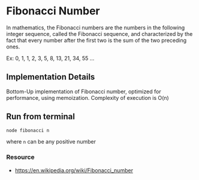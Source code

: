 # Fibonacci Number
In mathematics, the Fibonacci numbers are the numbers in the following integer sequence, called the Fibonacci sequence, and characterized by the fact that every number after the first two is the sum of the two preceding ones.

Ex: 0, 1, 1, 2, 3, 5, 8, 13, 21, 34, 55 ...

## Implementation Details
Bottom-Up implementation of Fibonacci number, optimized for performance, using memoization.
Complexity of execution is O(n)

## Run from terminal
```sh
node fibonacci n
```
where `n` can be any positive number

### Resource
* https://en.wikipedia.org/wiki/Fibonacci_number
